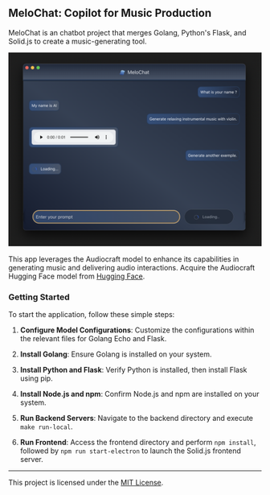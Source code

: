 ## MeloChat: Copilot for Music Production

MeloChat is an chatbot project that merges Golang, Python's Flask, and Solid.js to create a music-generating tool.


<img src="./image_exemple.png" alt="app image" width="700"/>

This app leverages the Audiocraft model to enhance its capabilities in generating music and delivering audio interactions. Acquire the Audiocraft Hugging Face model from [Hugging Face](https://huggingface.co/spaces/facebook/MusicGen/tree/main/audiocraft).

### Getting Started

To start the application, follow these simple steps:

1. **Configure Model Configurations**: Customize the configurations within the relevant files for Golang Echo and Flask.

2. **Install Golang**: Ensure Golang is installed on your system.

3. **Install Python and Flask**: Verify Python is installed, then install Flask using pip.

4. **Install Node.js and npm**: Confirm Node.js and npm are installed on your system.

5. **Run Backend Servers**: Navigate to the backend directory and execute `make run-local`.

6. **Run Frontend**: Access the frontend directory and perform `npm install`, followed by `npm run start-electron` to launch the Solid.js frontend server.


---
This project is licensed under the [MIT License](https://opensource.org/licenses/MIT).
